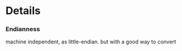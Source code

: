 
# Details

### Endianness

machine independent, as little-endian.
but with a good way to convert 


